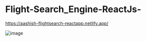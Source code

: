 # Flight-Search_Engine-ReactJs-

https://aashish-flightsearch-reactapp.netlify.app/

![image](https://user-images.githubusercontent.com/55871146/135683599-d6e2c9bf-f552-42c5-ba3a-f16844d03223.png)
